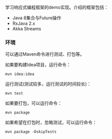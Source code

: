 学习响应式编程框架的demo实现。介绍的框架包括：
* Java 8集合与Future操作
* RxJava 2.x
* Akka Streams


### 环境

可以通过Maven命令进行测试、打包等。

如果要构建Idea项目，运行命令：

```
mvn idea:idea
```

运行测试(测试较多，运行测试的时间较长)：

```
mvn test
```

如果要打包，可以运行命令：

```
mvn package
```

如果希望在打包时，忽略测试，可以运行命令：

```
mvn package -DskipTests
```



